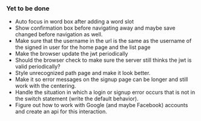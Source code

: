 ### Yet to be done
- Auto focus in word box after adding a word slot
- Show confirmation box before navigating away and maybe save changed before navigation as well.
- Make sure that the username in the url is the same as the username of the signed in user for the home page and the list page
- Make the browser update the jwt periodically
- Should the browser check to make sure the server still thinks the jwt is valid periodically?
- Style unrecognized path page and make it look better.
- Make it so error messages on the signup page can be longer and still work with the centering.
- Handle the situation in which a login or signup error occurs that is not in the switch statement (write the default behavior).
- Figure out how to work with Google (and maybe Facebook) accounts and create an api for this interaction.
